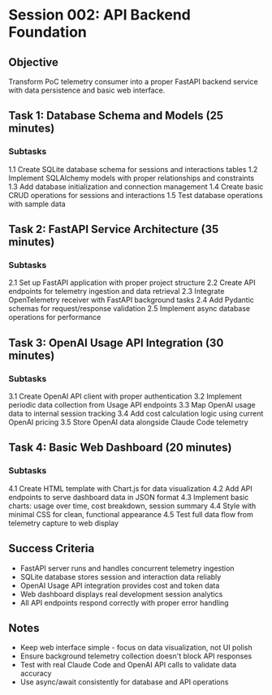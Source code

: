 # Session 002: API Backend Foundation

## Objective
Transform PoC telemetry consumer into a proper FastAPI backend service with data persistence and basic web interface.

## Task 1: Database Schema and Models (25 minutes)
### Subtasks
1.1 Create SQLite database schema for sessions and interactions tables
1.2 Implement SQLAlchemy models with proper relationships and constraints
1.3 Add database initialization and connection management
1.4 Create basic CRUD operations for sessions and interactions
1.5 Test database operations with sample data

## Task 2: FastAPI Service Architecture (35 minutes)
### Subtasks
2.1 Set up FastAPI application with proper project structure
2.2 Create API endpoints for telemetry ingestion and data retrieval
2.3 Integrate OpenTelemetry receiver with FastAPI background tasks
2.4 Add Pydantic schemas for request/response validation
2.5 Implement async database operations for performance

## Task 3: OpenAI Usage API Integration (30 minutes)
### Subtasks
3.1 Create OpenAI API client with proper authentication
3.2 Implement periodic data collection from Usage API endpoints
3.3 Map OpenAI usage data to internal session tracking
3.4 Add cost calculation logic using current OpenAI pricing
3.5 Store OpenAI data alongside Claude Code telemetry

## Task 4: Basic Web Dashboard (20 minutes)
### Subtasks
4.1 Create HTML template with Chart.js for data visualization
4.2 Add API endpoints to serve dashboard data in JSON format
4.3 Implement basic charts: usage over time, cost breakdown, session summary
4.4 Style with minimal CSS for clean, functional appearance
4.5 Test full data flow from telemetry capture to web display

## Success Criteria
- FastAPI server runs and handles concurrent telemetry ingestion
- SQLite database stores session and interaction data reliably
- OpenAI Usage API integration provides cost and token data
- Web dashboard displays real development session analytics
- All API endpoints respond correctly with proper error handling

## Notes
- Keep web interface simple - focus on data visualization, not UI polish
- Ensure background telemetry collection doesn't block API responses
- Test with real Claude Code and OpenAI API calls to validate data accuracy
- Use async/await consistently for database and API operations